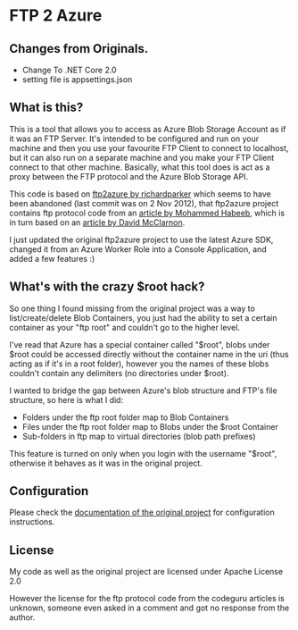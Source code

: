 # FTP 2 Azure #

## Changes from Originals.

+ Change To .NET Core 2.0
+ setting file is appsettings.json


## What is this? ##
This is a tool that allows you to access as Azure Blob Storage Account as if it was an FTP Server. It's intended to be configured and run on your machine and then you use your favourite FTP Client to connect to localhost, but it can also run on a separate machine and you make your FTP Client connect to that other machine.
Basically, what this tool does is act as a proxy between the FTP protocol and the Azure Blob Storage API.

This code is based on [ftp2azure by richardparker](http://ftp2azure.codeplex.com/) which seems to have been abandoned (last commit was on 2 Nov 2012), that ftp2azure project contains ftp protocol code from an [article by Mohammed Habeeb](http://www.codeguru.com/csharp/csharp/cs_internet/desktopapplications/article.php/c13163/Simple-FTP-Demo-Application-Using-CNET-20.htm), which is in turn based on an [article by David McClarnon](http://www.codeguru.com/csharp/csharp/cs_network/sockets/article.php/c7409/A-C-FTP-Server.htm).

I just updated the original ftp2azure project to use the latest Azure SDK, changed it from an Azure Worker Role into a Console Application, and added a few features :)

## What's with the crazy $root hack? ##
So one thing I found missing from the original project was a way to list/create/delete Blob Containers, you just had the ability to set a certain container as your "ftp root" and couldn't go to the higher level.

I've  read that Azure has a special container called "$root", blobs under $root could be accessed directly without the container name in the uri (thus acting as if it's in a root folder), however you the names of these blobs couldn't contain any delimiters (no directories under $root).

I wanted to bridge the gap between Azure's blob structure and FTP's file structure, so here is what I did:

- Folders under the ftp root folder map to Blob Containers
- Files under the ftp root folder map to Blobs under the $root Container
- Sub-folders in ftp map to virtual directories (blob path prefixes)

This feature is turned on only when you login with the username "$root", otherwise it behaves as it was in the original project.

## Configuration ##
Please check the [documentation of the original project](http://ftp2azure.codeplex.com/documentation) for configuration instructions.

## License ##
My code as well as the original project are licensed under Apache License 2.0

However the license for the ftp protocol code from the codeguru articles is unknown, someone even asked in a comment and got no response from the author.